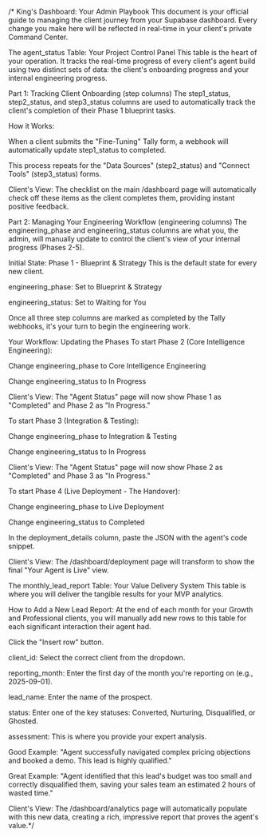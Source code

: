 /* King's Dashboard: Your Admin Playbook
This document is your official guide to managing the client journey from your Supabase dashboard. Every change you make here will be reflected in real-time in your client's private Command Center.

The agent_status Table: Your Project Control Panel
This table is the heart of your operation. It tracks the real-time progress of every client's agent build using two distinct sets of data: the client's onboarding progress and your internal engineering progress.

Part 1: Tracking Client Onboarding (step columns)
The step1_status, step2_status, and step3_status columns are used to automatically track the client's completion of their Phase 1 blueprint tasks.

How it Works:

When a client submits the "Fine-Tuning" Tally form, a webhook will automatically update step1_status to completed.

This process repeats for the "Data Sources" (step2_status) and "Connect Tools" (step3_status) forms.

Client's View: The checklist on the main /dashboard page will automatically check off these items as the client completes them, providing instant positive feedback.

Part 2: Managing Your Engineering Workflow (engineering columns)
The engineering_phase and engineering_status columns are what you, the admin, will manually update to control the client's view of your internal progress (Phases 2-5).

Initial State: Phase 1 - Blueprint & Strategy
This is the default state for every new client.

engineering_phase: Set to Blueprint & Strategy

engineering_status: Set to Waiting for You

Once all three step columns are marked as completed by the Tally webhooks, it's your turn to begin the engineering work.

Your Workflow: Updating the Phases
To start Phase 2 (Core Intelligence Engineering):

Change engineering_phase to Core Intelligence Engineering

Change engineering_status to In Progress

Client's View: The "Agent Status" page will now show Phase 1 as "Completed" and Phase 2 as "In Progress."

To start Phase 3 (Integration & Testing):

Change engineering_phase to Integration & Testing

Change engineering_status to In Progress

Client's View: The "Agent Status" page will now show Phase 2 as "Completed" and Phase 3 as "In Progress."

To start Phase 4 (Live Deployment - The Handover):

Change engineering_phase to Live Deployment

Change engineering_status to Completed

In the deployment_details column, paste the JSON with the agent's code snippet.

Client's View: The /dashboard/deployment page will transform to show the final "Your Agent is Live" view.

The monthly_lead_report Table: Your Value Delivery System
This table is where you will deliver the tangible results for your MVP analytics.

How to Add a New Lead Report:
At the end of each month for your Growth and Professional clients, you will manually add new rows to this table for each significant interaction their agent had.

Click the "Insert row" button.

client_id: Select the correct client from the dropdown.

reporting_month: Enter the first day of the month you're reporting on (e.g., 2025-09-01).

lead_name: Enter the name of the prospect.

status: Enter one of the key statuses: Converted, Nurturing, Disqualified, or Ghosted.

assessment: This is where you provide your expert analysis.

Good Example: "Agent successfully navigated complex pricing objections and booked a demo. This lead is highly qualified."

Great Example: "Agent identified that this lead's budget was too small and correctly disqualified them, saving your sales team an estimated 2 hours of wasted time."

Client's View: The /dashboard/analytics page will automatically populate with this new data, creating a rich, impressive report that proves the agent's value.*/